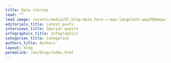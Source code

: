 ```yaml
---
title: Data stories
lead: ""
lead_image: /assets/media/hl_blog-main_hero-c-max-langelott-wwq760meywi-unsplash-c.jpeg
editorials_title: Latest posts
interviews_title: Special guests
infographics_title: Infographics
categories_title: Categories
authors_title: Authors
layout: blog
permalink: /en/blog/index.html
---
```

